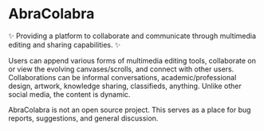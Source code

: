 # AbraColabra
:sparkles: Providing a platform to collaborate and communicate through multimedia editing and sharing capabilities. :sparkles:

Users can append various forms of multimedia editing tools, collaborate on or view the evolving canvases/scrolls, and connect with other users. Collaborations can be informal conversations, academic/professional design, artwork, knowledge sharing, classifieds, anything. Unlike other social media, the content is dynamic.

AbraColabra is not an open source project. This serves as a place for bug reports, suggestions, and general discussion.

